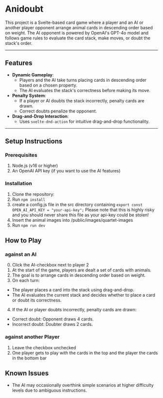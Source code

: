 # **Anidoubt**

This project is a Svelte-based card game where a player and an AI or another player opponent arrange animal cards in descending order based on weight. The AI opponent is powered by OpenAI's GPT-4o model and follows game rules to evaluate the card stack, make moves, or doubt the stack's order.

---

## **Features**
- **Dynamic Gameplay**:
  - Players and the AI take turns placing cards in descending order based on a chosen property.
  - The AI evaluates the stack's correctness before making its move.
- **Penalty System**:
  - If a player or AI doubts the stack incorrectly, penalty cards are drawn.
  - Correct doubts penalize the opponent.
- **Drag-and-Drop Interaction**:
  - Uses `svelte-dnd-action` for intuitive drag-and-drop functionality.

---

## **Setup Instructions**

### Prerequisites
1. Node.js (v16 or higher)
2. An OpenAI API key (if you want to use the AI features)

### Installation
1. Clone the repository:
2. Run `npm install`
3. create a config.js file in the src directory containing
`export const OPEN_AI_API_KEY = "your-api-key";`
Please note that this is highly risky and you should never share this file as your api-key could be stolen!
4. Insert the animal images into /public/images/quartet-images
5. Run `npm run dev`

## **How to Play**

### against an AI

0. Click the AI-checkbox next to player 2
1. At the start of the game, players are dealt a set of cards with animals.
2. The goal is to arrange cards in descending order based on weight.
3. On each turn:
- The player places a card into the stack using drag-and-drop.
- The AI evaluates the current stack and decides whether to place a card or doubt its correctness.
4. If the AI or player doubts incorrectly, penalty cards are drawn:
- Correct doubt: Opponent draws 4 cards.
- Incorrect doubt: Doubter draws 2 cards.

### against another Player

1. Leave the checkbox unchecked
2. One player gets to play with the cards in the top and the player the cards in the bottom bar

## **Known Issues**
- The AI may occasionally overthink simple scenarios at higher difficulty levels due to ambiguous instructions.
